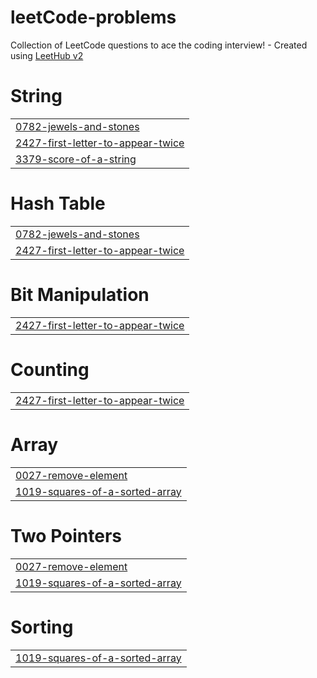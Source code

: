 # leetCode-problems
Collection of LeetCode questions to ace the coding interview! - Created using [LeetHub v2](https://github.com/arunbhardwaj/LeetHub-2.0)


# String
|  |
| ------- |
| [0782-jewels-and-stones](https://github.com/yousefmostafa200/leetCode-problems/tree/master/0782-jewels-and-stones) |
| [2427-first-letter-to-appear-twice](https://github.com/yousefmostafa200/leetCode-problems/tree/master/2427-first-letter-to-appear-twice) |
| [3379-score-of-a-string](https://github.com/yousefmostafa200/leetCode-problems/tree/master/3379-score-of-a-string) |
# Hash Table
|  |
| ------- |
| [0782-jewels-and-stones](https://github.com/yousefmostafa200/leetCode-problems/tree/master/0782-jewels-and-stones) |
| [2427-first-letter-to-appear-twice](https://github.com/yousefmostafa200/leetCode-problems/tree/master/2427-first-letter-to-appear-twice) |
# Bit Manipulation
|  |
| ------- |
| [2427-first-letter-to-appear-twice](https://github.com/yousefmostafa200/leetCode-problems/tree/master/2427-first-letter-to-appear-twice) |
# Counting
|  |
| ------- |
| [2427-first-letter-to-appear-twice](https://github.com/yousefmostafa200/leetCode-problems/tree/master/2427-first-letter-to-appear-twice) |
# Array
|  |
| ------- |
| [0027-remove-element](https://github.com/yousefmostafa200/leetCode-problems/tree/master/0027-remove-element) |
| [1019-squares-of-a-sorted-array](https://github.com/yousefmostafa200/leetCode-problems/tree/master/1019-squares-of-a-sorted-array) |
# Two Pointers
|  |
| ------- |
| [0027-remove-element](https://github.com/yousefmostafa200/leetCode-problems/tree/master/0027-remove-element) |
| [1019-squares-of-a-sorted-array](https://github.com/yousefmostafa200/leetCode-problems/tree/master/1019-squares-of-a-sorted-array) |
# Sorting
|  |
| ------- |
| [1019-squares-of-a-sorted-array](https://github.com/yousefmostafa200/leetCode-problems/tree/master/1019-squares-of-a-sorted-array) |